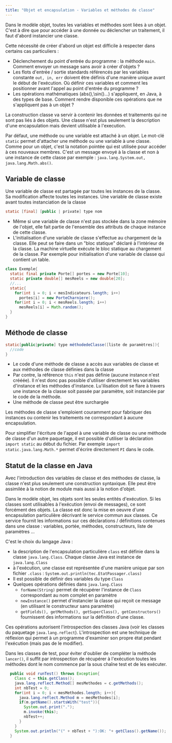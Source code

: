 ```yaml
---
title: "Objet et encapsulation - Variables et méthodes de classe"
---
```


Dans le modèle objet, toutes les variables et méthodes sont liées à un objet.
C'est à dire que pour accéder à une donnée ou déclencher un traitement, il faut
d'abord instancier une classe. 

Cette nécessité de créer d'abord un objet est difficile à respecter dans
certains cas particuliers : 
+ Déclenchement du point d'entrée du programme : la méthode `main`. Comment
  envoyer un message sans avoir à créer d'objets ? 
+ Les flots d'entrée / sortie standards référencés par les variables constante
  `out, in, err` doivent être définis d'une manière unique avant le début de
  l'exécution. Où définir ces variables et comment les positionner avant l'appel
  au point d'entrée du programme ? 
+ Les opérations mathématiques (abs(),\sin()...) s'appliquent, en Java, à des
  types de base. Comment rendre disponible ces opérations que ne s'appliquent
  pas à un objet ?
  
La construction classe va servir à contenir les données et traitements qui ne
  sont pas liés à des objets. Une classe n'est plus seulement la description
  d'une encapsulation mais devient utilisable à l'execution. 
  
  Par défaut, une méthode ou une variable est attaché à un objet. Le mot-clé
  `static` permet d'attacher une méthode ou une variable à une classe. Comme
  pour un objet, c'est la notation pointée qui est utilisée pour accéder à ces
  nouveaux membres. C'est un message envoyé à la classe et non à une instance de
  cette classe par exemple : `java.lang.System.out, java.lang.Math.abs()`. 
  
## Variable de classe 

Une variable de classe est partagée par toutes les instances de la classe. Sa
modification affecte toutes les instances. Une variable de classe existe avant
toutes instanciation de la classe
```java
static [final] [public | private] type nom
```

+ Même si une variable de classe n'est pas stockée dans la zone mémoire de
  l'objet, elle fait partie de l'ensemble des attributs de chaque instance de
  cette classe. 
+ L'initialisation d'une variable de classe s'effectue au chargement de la
  classe. Elle peut se faire dans un "bloc statique" déclaré à l'intérieur de la
  classe. La machine virtuelle exécute le bloc statique au chargement de la
  classe. Par exemple pour initialisation d'une variable de classe qui contient
  un table.
  
```java
class Exemple{
  static final private Porte[] portes = new Porte[10];
  static private double[] mesReels = new double[20];
  //...
  static{
    for(int i = 0; i < mesIndicateurs.length; i++)
      portes[i] = new PorteCharniere();
    for(int i = 0; i < mesReels.length; i++)
      mesReels[i] = Math.random();
  }
}
```
  
## Méthode de classe

```java
static[public|private] type méthodedeClasse([liste de paramètres]){
  //code
}
```

+ Le code d'une méthode de classe a accès aux variables de classe et aux
  méthodes de classe définies dans la classe 
+ Par contre, la référence `this` n'est pas définie (aucune instance n'est
  crééée). Il n'est donc pas possible d'utiliser directement les variables
  d'instance et les méthodes d'instance. Lu'ilisation doit se fiare à travers
  une instance de la classe soit passée par paramètre, soit instanciée par le
  code de la méthode.
+ Une méthode de classe peut être surchargée 

Les méthodes de classe s'emploient couramment pour fabriquer des instances ou
contenir les traitements ne correspondant à aucune encapsulation. 

Pour simplifier l'écriture de l'appel à une variable de classe ou une méthode de
classe d'un autre paquetage, il est possible d'utiliser la déclaration `import
static` au début du fichier. Par exemple `import static.java.lang.Math.*` permet
d'écrire directement `PI` dans le code.

## Statut de la classe en Java 

Avec l'introduction des variables de classe et des méthodes de classe, la classe
n'est plus seulement une construction syntaxique. Elle peut être assimilée à la
notion de module mais aussi à la notion d'objet. 

Dans le modèle objet, les objets sont les seules entités d'exécution. Si les
classes sont utilisables à l'exécution (envoi de messages), ce sont forcément
des objets. La classe est donc la mise en oeuvre d'une encapsulation
particulière décrivant le service commun aux classes. Ce service fournit les
informations sur ces déclarations / définitions contenues dans une classe :
variables, portée, méthodes, constructeurs, liste de paramètres ... 

C'est le choix du langage Java : 
+ la description de l'encapsulation particulière `class` est définie dans la
  classe `java.lang.Class`. Chaque classe Java est instance de `java.lang.Class`
+ à l'exécution, une classe est représentée d'une manière unique par son
  fichier `.class` : `System.out.println(tec.EtatPassager.class)`
+ Il est possible de définir des variables du type `Class`
+ Quelques opérations définies dans `java.lang.Class`
  + `forName(String)` permet de récupérer l'instance de `Class` correspondant au
    nom complet en paramètre
  + `newInstance()` permet d'instancier la classe qui reçoit ce message (en
    utilisant le constructeur sans paramètre)
  + `getFields(), getMethods(), getSuperClass(), getConstructors()` fournissent
    des informations sur la définition d'une classe. 
    
Ces opérations autorisent l'introspection des classes Java (voir les classes du
paquetage `java.lang.reflect`). L'introspection est une technique de réflexion
qui permet à un programme d'examiner son propre état pendant l'exécution (mais
pas de le modifier). 

Dans les classes de test, pour éviter d'oublier de compléter la méthode
`lancer()`, il suffit par introspection de récupérer à l'exécution toutes les
méthodes dont le nom commence par la sous chaîne test et de les exécuter. 
```java
  public void runTest() throws Exception{
    Class c = this.getClass();
    java.lang.reflect.Method[] mesMethodes = c.getMethods();
    int nbTest = 0;
    for(int i = 0; i < mesMethodes.length; i++){
      java.lang.reflect.Method m = mesMethodes[i];
      if(m.getName().startsWith("test")){
        System.out.print(".");
        m.invoke(this);
        nbTest++;
      }
    }
    System.out.println("(" + nbTest + "):OK: "+ getClass().getName());
  }
```

